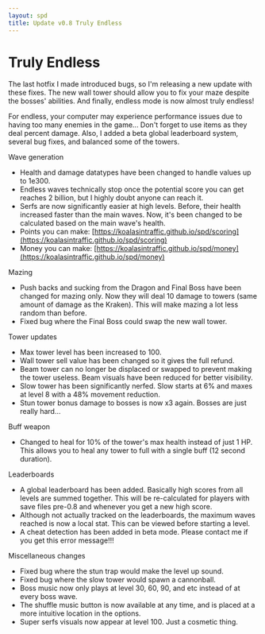 ```yaml
---
layout: spd
title: Update v0.8 Truly Endless
---
```


# Truly Endless

The last hotfix I made introduced bugs, so I'm releasing a new update with these fixes. The new wall tower should allow you to fix your maze despite the bosses' abilities. And finally, endless mode is now almost truly endless!

For endless, your computer may experience performance issues due to having too many enemies in the game... Don't forget to use items as they deal percent damage. Also, I added a beta global leaderboard system, several bug fixes, and balanced some of the towers.

Wave generation
* Health and damage datatypes have been changed to handle values up to 1e300.
* Endless waves technically stop once the potential score you can get reaches 2 billion, but I highly doubt anyone can reach it.
* Serfs are now significantly easier at high levels. Before, their health increased faster than the main waves. Now, it's been changed to be calculated based on the main wave's health.
* Points you can make: [https://koalasintraffic.github.io/spd/scoring](https://koalasintraffic.github.io/spd/scoring)
* Money you can make: [https://koalasintraffic.github.io/spd/money](https://koalasintraffic.github.io/spd/money)

Mazing
* Push backs and sucking from the Dragon and Final Boss have been changed for mazing only. Now they will deal 10 damage to towers (same amount of damage as the Kraken). This will make mazing a lot less random than before.
* Fixed bug where the Final Boss could swap the new wall tower.

Tower updates
* Max tower level has been increased to 100.
* Wall tower sell value has been changed so it gives the full refund.
* Beam tower can no longer be displaced or swapped to prevent making the tower useless. Beam visuals have been reduced for better visibility.
* Slow tower has been significantly nerfed. Slow starts at 6% and maxes at level 8 with a 48% movement reduction.
* Stun tower bonus damage to bosses is now x3 again. Bosses are just really hard...

Buff weapon
* Changed to heal for 10% of the tower's max health instead of just 1 HP. This allows you to heal any tower to full with a single buff (12 second duration).

Leaderboards
* A global leaderboard has been added. Basically high scores from all levels are summed together. This will be re-calculated for players with save files pre-0.8 and whenever you get a new high score.
* Although not actually tracked on the leaderboards, the maximum waves reached is now a local stat. This can be viewed before starting a level.
* A cheat detection has been added in beta mode. Please contact me if you get this error message!!!

Miscellaneous changes
* Fixed bug where the stun trap would make the level up sound.
* Fixed bug where the slow tower would spawn a cannonball.
* Boss music now only plays at level 30, 60, 90, and etc instead of at every boss wave.
* The shuffle music button is now available at any time, and is placed at a more intuitive location in the options.
* Super serfs visuals now appear at level 100. Just a cosmetic thing.

